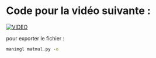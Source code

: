 # Code pour la vidéo suivante :

[![VIDEO](https://i.ytimg.com/vi/__0Cj7200U0/hqdefault.jpg)](https://www.youtube.com/watch?v=__0Cj7200U0 "Coûts réels d'une multiplication de matrices (sans optimisation)")

pour exporter le fichier :

```bash
manimgl matmul.py -o
```
